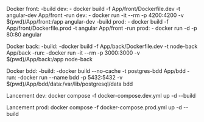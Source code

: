 Docker front:
    -build dev:
        - docker build -f App/front/Dockerfile.dev -t angular-dev App/front
    -run dev:
        - docker run -it --rm -p 4200:4200 -v $(pwd)/App/front:/app angular-dev
    -build prod:
        - docker build -f App/front/Dockerfile.prod -t angular App/front
    -run prod:
        - docker run -d -p 80:80 angular

Docker back:
    -build:
        -docker build -f App/back/Dockerfile.dev -t node-back App/back
    -run:
        -docker run -it --rm -p 3000:3000 -v $(pwd)/App/back:/app node-back

Docker bdd:
    -build:
        -docker build --no-cache -t postgres-bdd App/bdd
    -run:
        -docker run --name bdd -p 5432:5432 -v $(pwd)/App/bdd/data:/var/lib/postgresql/data bdd

Lancement dev:
    docker compose -f docker-compose.dev.yml up -d --build

Lancement prod:
    docker compose -f docker-compose.prod.yml up -d --build